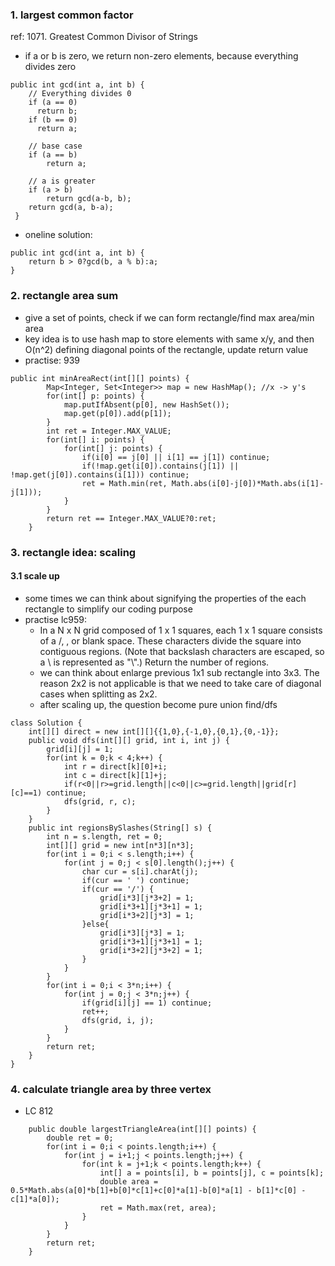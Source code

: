 


### 1. largest common factor
ref: 1071. Greatest Common Divisor of Strings
- if a or b is zero, we return non-zero elements, because everything divides zero
```
public int gcd(int a, int b) { 
    // Everything divides 0  
    if (a == 0) 
      return b; 
    if (b == 0) 
      return a; 

    // base case 
    if (a == b) 
        return a; 

    // a is greater 
    if (a > b) 
        return gcd(a-b, b); 
    return gcd(a, b-a); 
 } 
```
- oneline solution:
```
public int gcd(int a, int b) {
    return b > 0?gcd(b, a % b):a;
}
```


### 2. rectangle area sum
- give a set of points, check if we can form rectangle/find max area/min area
- key idea is to use hash map to store elements with same x/y, and then O(n^2) defining diagonal points of the rectangle, update return value
- practise: 939
```
public int minAreaRect(int[][] points) {
        Map<Integer, Set<Integer>> map = new HashMap(); //x -> y's
        for(int[] p: points) {
            map.putIfAbsent(p[0], new HashSet());
            map.get(p[0]).add(p[1]);
        }
        int ret = Integer.MAX_VALUE;
        for(int[] i: points) {
            for(int[] j: points) {
                if(i[0] == j[0] || i[1] == j[1]) continue;
                if(!map.get(i[0]).contains(j[1]) || !map.get(j[0]).contains(i[1])) continue;
                ret = Math.min(ret, Math.abs(i[0]-j[0])*Math.abs(i[1]-j[1]));
            }
        }
        return ret == Integer.MAX_VALUE?0:ret;
    }
```

### 3. rectangle idea: scaling
#### 3.1 scale up
- some times we can think about signifying the properties of the each rectangle to simplify our coding purpose
- practise lc959:
    - In a N x N grid composed of 1 x 1 squares, each 1 x 1 square consists of a /, \, or blank space.  These characters divide the square into contiguous regions.
(Note that backslash characters are escaped, so a \ is represented as "\\".)
Return the number of regions.
    - we can think about enlarge previous 1x1 sub rectangle into 3x3. The reason 2x2 is not applicable is that we need to take care of diagonal cases when splitting as 2x2.
    - after scaling up, the question become pure union find/dfs
```
class Solution {
    int[][] direct = new int[][]{{1,0},{-1,0},{0,1},{0,-1}};
    public void dfs(int[][] grid, int i, int j) {
        grid[i][j] = 1;
        for(int k = 0;k < 4;k++) {
            int r = direct[k][0]+i;
            int c = direct[k][1]+j;
            if(r<0||r>=grid.length||c<0||c>=grid.length||grid[r][c]==1) continue;
            dfs(grid, r, c);
        }
    }
    public int regionsBySlashes(String[] s) {
        int n = s.length, ret = 0;
        int[][] grid = new int[n*3][n*3];
        for(int i = 0;i < s.length;i++) {
            for(int j = 0;j < s[0].length();j++) {
                char cur = s[i].charAt(j);
                if(cur == ' ') continue;
                if(cur == '/') {
                    grid[i*3][j*3+2] = 1;
                    grid[i*3+1][j*3+1] = 1;
                    grid[i*3+2][j*3] = 1;
                }else{
                    grid[i*3][j*3] = 1;
                    grid[i*3+1][j*3+1] = 1;
                    grid[i*3+2][j*3+2] = 1;
                }
            }
        }
        for(int i = 0;i < 3*n;i++) {
            for(int j = 0;j < 3*n;j++) {
                if(grid[i][j] == 1) continue;
                ret++;
                dfs(grid, i, j);
            }
        }
        return ret;
    }
}
```

### 4. calculate triangle area by three vertex
- LC 812
```
    public double largestTriangleArea(int[][] points) {
        double ret = 0;
        for(int i = 0;i < points.length;i++) {
            for(int j = i+1;j < points.length;j++) {
                for(int k = j+1;k < points.length;k++) {
                    int[] a = points[i], b = points[j], c = points[k];
                    double area = 0.5*Math.abs(a[0]*b[1]+b[0]*c[1]+c[0]*a[1]-b[0]*a[1] - b[1]*c[0] - c[1]*a[0]);
                    ret = Math.max(ret, area);
                }
            }
        }
        return ret;
    }
```
